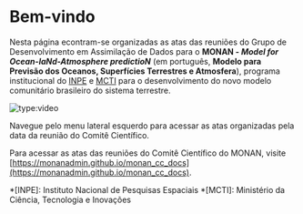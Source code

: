# Bem-vindo

Nesta página econtram-se organizadas as atas das reuniões do Grupo de Desenvolvimento em Assimilação de Dados para o **MONAN - _Model for Ocean-laNd-Atmosphere predictioN_** (em português, **Modelo para Previsão dos Oceanos, Superfícies Terrestres e Atmosfera**), programa institucional do [INPE](https://www.gov.br/inpe/pt-br) e [MCTI](https://www.gov.br/mcti/pt-br) para o desenvolvimento do novo modelo comunitário brasileiro do sistema terrestre.

![type:video](https://youtube.com/embed/VlV5F0qVF0s#t=2346)

Navegue pelo menu lateral esquerdo para acessar as atas organizadas pela data da reunião do Comitê Científico.

Para acessar as atas das reuniões do Comitê Científico do MONAN, visite [https://monanadmin.github.io/monan_cc_docs](https://monanadmin.github.io/monan_cc_docs).

*[INPE]: Instituto Nacional de Pesquisas Espaciais
*[MCTI]: Ministério da Ciência, Tecnologia e Inovações

